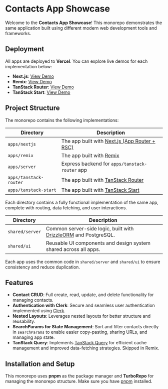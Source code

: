 # Contacts App Showcase

Welcome to the **Contacts App Showcase**! This monorepo demonstrates the same application built using different modern web development tools and frameworks.

## Deployment

All apps are deployed to **Vercel**. You can explore live demos for each implementation below:

- **Next.js**: [View Demo](https://contacts-nextjs-peach.vercel.app/)
- **Remix**: [View Demo](https://contacts-remix.vercel.app/)
- **TanStack Router**: [View Demo](https://contacts-tanstack-router.vercel.app/)
- **TanStack Start**: [View Demo](https://contacts-tanstack-start.vercel.app/)

## Project Structure

The monorepo contains the following implementations:

| Directory              | Description                                                          |
| ---------------------- | -------------------------------------------------------------------- |
| `apps/nextjs`          | The app built with [Next.js (App Router + RSC)](https://nextjs.org/) |
| `apps/remix`           | The app built with [Remix](https://remix.run/)                       |
| `apps/server`          | Express backend for `apps/tanstack-router` app                       |
| `apps/tanstack-router` | The app built with [TanStack Router](https://tanstack.com/router)    |
| `apps/tanstack-start`  | The app built with [TanStack Start](https://tanstack.com/start)      |

Each directory contains a fully functional implementation of the same app, complete with routing, data fetching, and user interactions.

| Directory       | Description                                                                                  |
| --------------- | -------------------------------------------------------------------------------------------- |
| `shared/server` | Common server-side logic, built with [DrizzleORM](https://orm.drizzle.team/) and PostgreSQL. |
| `shared/ui`     | Reusable UI components and design system shared across all apps.                             |

Each app uses the common code in `shared/server` and `shared/ui` to ensure consistency and reduce duplication.

## Features

- **Contact CRUD**: Full create, read, update, and delete functionality for managing contacts.
- **Authentication with Clerk**: Secure and seamless user authentication implemented using [Clerk](https://clerk.dev/).
- **Nested Layouts**: Leverages nested layouts for better structure and reusability.
- **SearchParams for State Management**: Sort and filter contacts directly in `searchParams` to enable easier copy-pasting, sharing URLs, and managing app state.
- **TanStack Query**: Implements [TanStack Query](https://tanstack.com/query) for efficient cache management and improved data-fetching strategies. Skipped in Remix.

## Installation and Setup

This monorepo uses **pnpm** as the package manager and **TurboRepo** for managing the monorepo structure. Make sure you have [pnpm](https://pnpm.io/) installed.
